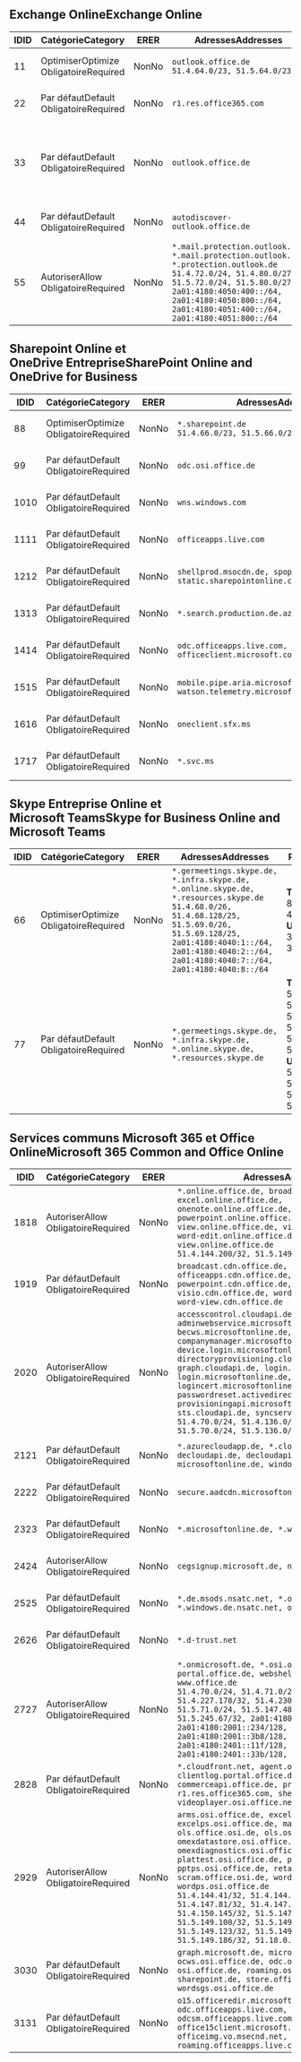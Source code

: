 <!--THIS FILE IS AUTOMATICALLY GENERATED. MANUAL CHANGES WILL BE OVERWRITTEN.-->
<!--Please contact the Office 365 Endpoints team with any questions.-->
<!--Germany endpoints version 2018082900-->
<!--File generated 2018-08-29 22:00:12.0812-->

## <a name="exchange-online"></a><span data-ttu-id="8b3bd-101">Exchange Online</span><span class="sxs-lookup"><span data-stu-id="8b3bd-101">Exchange Online</span></span>

<span data-ttu-id="8b3bd-102">ID</span><span class="sxs-lookup"><span data-stu-id="8b3bd-102">ID</span></span> | <span data-ttu-id="8b3bd-103">Catégorie</span><span class="sxs-lookup"><span data-stu-id="8b3bd-103">Category</span></span> | <span data-ttu-id="8b3bd-104">ER</span><span class="sxs-lookup"><span data-stu-id="8b3bd-104">ER</span></span> | <span data-ttu-id="8b3bd-105">Adresses</span><span class="sxs-lookup"><span data-stu-id="8b3bd-105">Addresses</span></span> | <span data-ttu-id="8b3bd-106">Ports</span><span class="sxs-lookup"><span data-stu-id="8b3bd-106">Ports</span></span>
-- | -------------------- | -- | ----------------------------------------------------------------------------------------------------------------------------------------------------------------------------------------------------------------------------------------------------- | -------------------------------
<span data-ttu-id="8b3bd-107">1</span><span class="sxs-lookup"><span data-stu-id="8b3bd-107">1</span></span> | <span data-ttu-id="8b3bd-108">Optimiser</span><span class="sxs-lookup"><span data-stu-id="8b3bd-108">Optimize</span></span><BR><span data-ttu-id="8b3bd-109">Obligatoire</span><span class="sxs-lookup"><span data-stu-id="8b3bd-109">Required</span></span> | <span data-ttu-id="8b3bd-110">Non</span><span class="sxs-lookup"><span data-stu-id="8b3bd-110">No</span></span> | `outlook.office.de`<BR>`51.4.64.0/23, 51.5.64.0/23` | <span data-ttu-id="8b3bd-111">**TCP :** 443, 80</span><span class="sxs-lookup"><span data-stu-id="8b3bd-111">**TCP:** 443, 80</span></span>
<span data-ttu-id="8b3bd-112">2</span><span class="sxs-lookup"><span data-stu-id="8b3bd-112">2</span></span> | <span data-ttu-id="8b3bd-113">Par défaut</span><span class="sxs-lookup"><span data-stu-id="8b3bd-113">Default</span></span><BR><span data-ttu-id="8b3bd-114">Obligatoire</span><span class="sxs-lookup"><span data-stu-id="8b3bd-114">Required</span></span> | <span data-ttu-id="8b3bd-115">Non</span><span class="sxs-lookup"><span data-stu-id="8b3bd-115">No</span></span> | `r1.res.office365.com` | <span data-ttu-id="8b3bd-116">**TCP :** 443, 80</span><span class="sxs-lookup"><span data-stu-id="8b3bd-116">**TCP:** 443, 80</span></span>
<span data-ttu-id="8b3bd-117">3</span><span class="sxs-lookup"><span data-stu-id="8b3bd-117">3</span></span> | <span data-ttu-id="8b3bd-118">Par défaut</span><span class="sxs-lookup"><span data-stu-id="8b3bd-118">Default</span></span><BR><span data-ttu-id="8b3bd-119">Obligatoire</span><span class="sxs-lookup"><span data-stu-id="8b3bd-119">Required</span></span> | <span data-ttu-id="8b3bd-120">Non</span><span class="sxs-lookup"><span data-stu-id="8b3bd-120">No</span></span> | `outlook.office.de` | <span data-ttu-id="8b3bd-121">**TCP :** 143, 25, 587, 993, 995</span><span class="sxs-lookup"><span data-stu-id="8b3bd-121">**TCP:** 143, 25, 587, 993, 995</span></span>
<span data-ttu-id="8b3bd-122">4</span><span class="sxs-lookup"><span data-stu-id="8b3bd-122">4</span></span> | <span data-ttu-id="8b3bd-123">Par défaut</span><span class="sxs-lookup"><span data-stu-id="8b3bd-123">Default</span></span><BR><span data-ttu-id="8b3bd-124">Obligatoire</span><span class="sxs-lookup"><span data-stu-id="8b3bd-124">Required</span></span> | <span data-ttu-id="8b3bd-125">Non</span><span class="sxs-lookup"><span data-stu-id="8b3bd-125">No</span></span> | `autodiscover-outlook.office.de` | <span data-ttu-id="8b3bd-126">**TCP :** 443, 80</span><span class="sxs-lookup"><span data-stu-id="8b3bd-126">**TCP:** 443, 80</span></span>
<span data-ttu-id="8b3bd-127">5</span><span class="sxs-lookup"><span data-stu-id="8b3bd-127">5</span></span> | <span data-ttu-id="8b3bd-128">Autoriser</span><span class="sxs-lookup"><span data-stu-id="8b3bd-128">Allow</span></span><BR><span data-ttu-id="8b3bd-129">Obligatoire</span><span class="sxs-lookup"><span data-stu-id="8b3bd-129">Required</span></span> | <span data-ttu-id="8b3bd-130">Non</span><span class="sxs-lookup"><span data-stu-id="8b3bd-130">No</span></span> | `*.mail.protection.outlook.de, *.mail.protection.outlook.de, *.protection.outlook.de`<BR>`51.4.72.0/24, 51.4.80.0/27, 51.5.72.0/24, 51.5.80.0/27, 2a01:4180:4050:400::/64, 2a01:4180:4050:800::/64, 2a01:4180:4051:400::/64, 2a01:4180:4051:800::/64` | <span data-ttu-id="8b3bd-131">**TCP :** 25, 443</span><span class="sxs-lookup"><span data-stu-id="8b3bd-131">**TCP:** 25, 443</span></span>

## <a name="sharepoint-online-and-onedrive-for-business"></a><span data-ttu-id="8b3bd-132">Sharepoint Online et OneDrive Entreprise</span><span class="sxs-lookup"><span data-stu-id="8b3bd-132">SharePoint Online and OneDrive for Business</span></span>

<span data-ttu-id="8b3bd-133">ID</span><span class="sxs-lookup"><span data-stu-id="8b3bd-133">ID</span></span> | <span data-ttu-id="8b3bd-134">Catégorie</span><span class="sxs-lookup"><span data-stu-id="8b3bd-134">Category</span></span> | <span data-ttu-id="8b3bd-135">ER</span><span class="sxs-lookup"><span data-stu-id="8b3bd-135">ER</span></span> | <span data-ttu-id="8b3bd-136">Adresses</span><span class="sxs-lookup"><span data-stu-id="8b3bd-136">Addresses</span></span> | <span data-ttu-id="8b3bd-137">Ports</span><span class="sxs-lookup"><span data-stu-id="8b3bd-137">Ports</span></span>
-- | -------------------- | -- | ------------------------------------------------------------------------------ | ----------------
<span data-ttu-id="8b3bd-138">8</span><span class="sxs-lookup"><span data-stu-id="8b3bd-138">8</span></span> | <span data-ttu-id="8b3bd-139">Optimiser</span><span class="sxs-lookup"><span data-stu-id="8b3bd-139">Optimize</span></span><BR><span data-ttu-id="8b3bd-140">Obligatoire</span><span class="sxs-lookup"><span data-stu-id="8b3bd-140">Required</span></span> | <span data-ttu-id="8b3bd-141">Non</span><span class="sxs-lookup"><span data-stu-id="8b3bd-141">No</span></span> | `*.sharepoint.de`<BR>`51.4.66.0/23, 51.5.66.0/23` | <span data-ttu-id="8b3bd-142">**TCP :** 443, 80</span><span class="sxs-lookup"><span data-stu-id="8b3bd-142">**TCP:** 443, 80</span></span>
<span data-ttu-id="8b3bd-143">9</span><span class="sxs-lookup"><span data-stu-id="8b3bd-143">9</span></span> | <span data-ttu-id="8b3bd-144">Par défaut</span><span class="sxs-lookup"><span data-stu-id="8b3bd-144">Default</span></span><BR><span data-ttu-id="8b3bd-145">Obligatoire</span><span class="sxs-lookup"><span data-stu-id="8b3bd-145">Required</span></span> | <span data-ttu-id="8b3bd-146">Non</span><span class="sxs-lookup"><span data-stu-id="8b3bd-146">No</span></span> | `odc.osi.office.de` | <span data-ttu-id="8b3bd-147">**TCP :** 443, 80</span><span class="sxs-lookup"><span data-stu-id="8b3bd-147">**TCP:** 443, 80</span></span>
<span data-ttu-id="8b3bd-148">10</span><span class="sxs-lookup"><span data-stu-id="8b3bd-148">10</span></span> | <span data-ttu-id="8b3bd-149">Par défaut</span><span class="sxs-lookup"><span data-stu-id="8b3bd-149">Default</span></span><BR><span data-ttu-id="8b3bd-150">Obligatoire</span><span class="sxs-lookup"><span data-stu-id="8b3bd-150">Required</span></span> | <span data-ttu-id="8b3bd-151">Non</span><span class="sxs-lookup"><span data-stu-id="8b3bd-151">No</span></span> | `wns.windows.com` | <span data-ttu-id="8b3bd-152">**TCP :** 443, 80</span><span class="sxs-lookup"><span data-stu-id="8b3bd-152">**TCP:** 443, 80</span></span>
<span data-ttu-id="8b3bd-153">11</span><span class="sxs-lookup"><span data-stu-id="8b3bd-153">11</span></span> | <span data-ttu-id="8b3bd-154">Par défaut</span><span class="sxs-lookup"><span data-stu-id="8b3bd-154">Default</span></span><BR><span data-ttu-id="8b3bd-155">Obligatoire</span><span class="sxs-lookup"><span data-stu-id="8b3bd-155">Required</span></span> | <span data-ttu-id="8b3bd-156">Non</span><span class="sxs-lookup"><span data-stu-id="8b3bd-156">No</span></span> | `officeapps.live.com` | <span data-ttu-id="8b3bd-157">**TCP :** 443, 80</span><span class="sxs-lookup"><span data-stu-id="8b3bd-157">**TCP:** 443, 80</span></span>
<span data-ttu-id="8b3bd-158">12</span><span class="sxs-lookup"><span data-stu-id="8b3bd-158">12</span></span> | <span data-ttu-id="8b3bd-159">Par défaut</span><span class="sxs-lookup"><span data-stu-id="8b3bd-159">Default</span></span><BR><span data-ttu-id="8b3bd-160">Obligatoire</span><span class="sxs-lookup"><span data-stu-id="8b3bd-160">Required</span></span> | <span data-ttu-id="8b3bd-161">Non</span><span class="sxs-lookup"><span data-stu-id="8b3bd-161">No</span></span> | `shellprod.msocdn.de, spoprod-a.akamaihd.net, static.sharepointonline.com` | <span data-ttu-id="8b3bd-162">**TCP :** 443, 80</span><span class="sxs-lookup"><span data-stu-id="8b3bd-162">**TCP:** 443, 80</span></span>
<span data-ttu-id="8b3bd-163">13</span><span class="sxs-lookup"><span data-stu-id="8b3bd-163">13</span></span> | <span data-ttu-id="8b3bd-164">Par défaut</span><span class="sxs-lookup"><span data-stu-id="8b3bd-164">Default</span></span><BR><span data-ttu-id="8b3bd-165">Obligatoire</span><span class="sxs-lookup"><span data-stu-id="8b3bd-165">Required</span></span> | <span data-ttu-id="8b3bd-166">Non</span><span class="sxs-lookup"><span data-stu-id="8b3bd-166">No</span></span> | `*.search.production.de.azuretrafficmanager.de` | <span data-ttu-id="8b3bd-167">**TCP :** 443</span><span class="sxs-lookup"><span data-stu-id="8b3bd-167">**TCP:** 443</span></span>
<span data-ttu-id="8b3bd-168">14</span><span class="sxs-lookup"><span data-stu-id="8b3bd-168">14</span></span> | <span data-ttu-id="8b3bd-169">Par défaut</span><span class="sxs-lookup"><span data-stu-id="8b3bd-169">Default</span></span><BR><span data-ttu-id="8b3bd-170">Obligatoire</span><span class="sxs-lookup"><span data-stu-id="8b3bd-170">Required</span></span> | <span data-ttu-id="8b3bd-171">Non</span><span class="sxs-lookup"><span data-stu-id="8b3bd-171">No</span></span> | `odc.officeapps.live.com, officeclient.microsoft.com` | <span data-ttu-id="8b3bd-172">**TCP :** 443, 80</span><span class="sxs-lookup"><span data-stu-id="8b3bd-172">**TCP:** 443, 80</span></span>
<span data-ttu-id="8b3bd-173">15</span><span class="sxs-lookup"><span data-stu-id="8b3bd-173">15</span></span> | <span data-ttu-id="8b3bd-174">Par défaut</span><span class="sxs-lookup"><span data-stu-id="8b3bd-174">Default</span></span><BR><span data-ttu-id="8b3bd-175">Obligatoire</span><span class="sxs-lookup"><span data-stu-id="8b3bd-175">Required</span></span> | <span data-ttu-id="8b3bd-176">Non</span><span class="sxs-lookup"><span data-stu-id="8b3bd-176">No</span></span> | `mobile.pipe.aria.microsoft.com, ssw.live.com, watson.telemetry.microsoft.com` | <span data-ttu-id="8b3bd-177">**TCP :** 443, 80</span><span class="sxs-lookup"><span data-stu-id="8b3bd-177">**TCP:** 443, 80</span></span>
<span data-ttu-id="8b3bd-178">16</span><span class="sxs-lookup"><span data-stu-id="8b3bd-178">16</span></span> | <span data-ttu-id="8b3bd-179">Par défaut</span><span class="sxs-lookup"><span data-stu-id="8b3bd-179">Default</span></span><BR><span data-ttu-id="8b3bd-180">Obligatoire</span><span class="sxs-lookup"><span data-stu-id="8b3bd-180">Required</span></span> | <span data-ttu-id="8b3bd-181">Non</span><span class="sxs-lookup"><span data-stu-id="8b3bd-181">No</span></span> | `oneclient.sfx.ms` | <span data-ttu-id="8b3bd-182">**TCP :** 443, 80</span><span class="sxs-lookup"><span data-stu-id="8b3bd-182">**TCP:** 443, 80</span></span>
<span data-ttu-id="8b3bd-183">17</span><span class="sxs-lookup"><span data-stu-id="8b3bd-183">17</span></span> | <span data-ttu-id="8b3bd-184">Par défaut</span><span class="sxs-lookup"><span data-stu-id="8b3bd-184">Default</span></span><BR><span data-ttu-id="8b3bd-185">Obligatoire</span><span class="sxs-lookup"><span data-stu-id="8b3bd-185">Required</span></span> | <span data-ttu-id="8b3bd-186">Non</span><span class="sxs-lookup"><span data-stu-id="8b3bd-186">No</span></span> | `*.svc.ms` | <span data-ttu-id="8b3bd-187">**TCP :** 443, 80</span><span class="sxs-lookup"><span data-stu-id="8b3bd-187">**TCP:** 443, 80</span></span>

## <a name="skype-for-business-online-and-microsoft-teams"></a><span data-ttu-id="8b3bd-188">Skype Entreprise Online et Microsoft Teams</span><span class="sxs-lookup"><span data-stu-id="8b3bd-188">Skype for Business Online and Microsoft Teams</span></span>

<span data-ttu-id="8b3bd-189">ID</span><span class="sxs-lookup"><span data-stu-id="8b3bd-189">ID</span></span> | <span data-ttu-id="8b3bd-190">Catégorie</span><span class="sxs-lookup"><span data-stu-id="8b3bd-190">Category</span></span> | <span data-ttu-id="8b3bd-191">ER</span><span class="sxs-lookup"><span data-stu-id="8b3bd-191">ER</span></span> | <span data-ttu-id="8b3bd-192">Adresses</span><span class="sxs-lookup"><span data-stu-id="8b3bd-192">Addresses</span></span> | <span data-ttu-id="8b3bd-193">Ports</span><span class="sxs-lookup"><span data-stu-id="8b3bd-193">Ports</span></span>
-- | -------------------- | -- | ----------------------------------------------------------------------------------------------------------------------------------------------------------------------------------------------------------------------------------------------- | --------------------------------------------------
<span data-ttu-id="8b3bd-194">6</span><span class="sxs-lookup"><span data-stu-id="8b3bd-194">6</span></span> | <span data-ttu-id="8b3bd-195">Optimiser</span><span class="sxs-lookup"><span data-stu-id="8b3bd-195">Optimize</span></span><BR><span data-ttu-id="8b3bd-196">Obligatoire</span><span class="sxs-lookup"><span data-stu-id="8b3bd-196">Required</span></span> | <span data-ttu-id="8b3bd-197">Non</span><span class="sxs-lookup"><span data-stu-id="8b3bd-197">No</span></span> | `*.germeetings.skype.de, *.infra.skype.de, *.online.skype.de, *.resources.skype.de`<BR>`51.4.68.0/26, 51.4.68.128/25, 51.5.69.0/26, 51.5.69.128/25, 2a01:4180:4040:1::/64, 2a01:4180:4040:2::/64, 2a01:4180:4040:7::/64, 2a01:4180:4040:8::/64` | <span data-ttu-id="8b3bd-198">**TCP :** 443, 80</span><span class="sxs-lookup"><span data-stu-id="8b3bd-198">**TCP:** 443, 80</span></span><BR><span data-ttu-id="8b3bd-199">**UDP :** 3478</span><span class="sxs-lookup"><span data-stu-id="8b3bd-199">**UDP:** 3478</span></span>
<span data-ttu-id="8b3bd-200">7</span><span class="sxs-lookup"><span data-stu-id="8b3bd-200">7</span></span> | <span data-ttu-id="8b3bd-201">Par défaut</span><span class="sxs-lookup"><span data-stu-id="8b3bd-201">Default</span></span><BR><span data-ttu-id="8b3bd-202">Obligatoire</span><span class="sxs-lookup"><span data-stu-id="8b3bd-202">Required</span></span> | <span data-ttu-id="8b3bd-203">Non</span><span class="sxs-lookup"><span data-stu-id="8b3bd-203">No</span></span> | `*.germeetings.skype.de, *.infra.skype.de, *.online.skype.de, *.resources.skype.de` | <span data-ttu-id="8b3bd-204">**TCP :** 5061, 50000-59999</span><span class="sxs-lookup"><span data-stu-id="8b3bd-204">**TCP:** 5061, 50000-59999</span></span><BR><span data-ttu-id="8b3bd-205">**UDP :** 50000-59999</span><span class="sxs-lookup"><span data-stu-id="8b3bd-205">**UDP:** 50000-59999</span></span>

## <a name="microsoft-365-common-and-office-online"></a><span data-ttu-id="8b3bd-206">Services communs Microsoft 365 et Office Online</span><span class="sxs-lookup"><span data-stu-id="8b3bd-206">Microsoft 365 Common and Office Online</span></span>

<span data-ttu-id="8b3bd-207">ID</span><span class="sxs-lookup"><span data-stu-id="8b3bd-207">ID</span></span> | <span data-ttu-id="8b3bd-208">Catégorie</span><span class="sxs-lookup"><span data-stu-id="8b3bd-208">Category</span></span> | <span data-ttu-id="8b3bd-209">ER</span><span class="sxs-lookup"><span data-stu-id="8b3bd-209">ER</span></span> | <span data-ttu-id="8b3bd-210">Adresses</span><span class="sxs-lookup"><span data-stu-id="8b3bd-210">Addresses</span></span> | <span data-ttu-id="8b3bd-211">Ports</span><span class="sxs-lookup"><span data-stu-id="8b3bd-211">Ports</span></span>
-- | ------------------- | -- | ------------------------------------------------------------------------------------------------------------------------------------------------------------------------------------------------------------------------------------------------------------------------------------------------------------------------------------------------------------------------------------------------------------------------------------------------------------------------------------------------------------------------------------------------------------------------------------------------ | ----------------
<span data-ttu-id="8b3bd-212">18</span><span class="sxs-lookup"><span data-stu-id="8b3bd-212">18</span></span> | <span data-ttu-id="8b3bd-213">Autoriser</span><span class="sxs-lookup"><span data-stu-id="8b3bd-213">Allow</span></span><BR><span data-ttu-id="8b3bd-214">Obligatoire</span><span class="sxs-lookup"><span data-stu-id="8b3bd-214">Required</span></span> | <span data-ttu-id="8b3bd-215">Non</span><span class="sxs-lookup"><span data-stu-id="8b3bd-215">No</span></span> | `*.online.office.de, broadcast.online.office.de, excel.online.office.de, onenote.online.office.de, powerpoint.online.office.de, view.online.office.de, visio.online.office.de, word-edit.online.office.de, word-view.online.office.de`<BR>`51.4.144.200/32, 51.5.149.3/32, 51.18.16.0/23` | <span data-ttu-id="8b3bd-216">**TCP :** 443</span><span class="sxs-lookup"><span data-stu-id="8b3bd-216">**TCP:** 443</span></span>
<span data-ttu-id="8b3bd-217">19</span><span class="sxs-lookup"><span data-stu-id="8b3bd-217">19</span></span> | <span data-ttu-id="8b3bd-218">Par défaut</span><span class="sxs-lookup"><span data-stu-id="8b3bd-218">Default</span></span><BR><span data-ttu-id="8b3bd-219">Obligatoire</span><span class="sxs-lookup"><span data-stu-id="8b3bd-219">Required</span></span> | <span data-ttu-id="8b3bd-220">Non</span><span class="sxs-lookup"><span data-stu-id="8b3bd-220">No</span></span> | `broadcast.cdn.office.de, excel.cdn.office.de, officeapps.cdn.office.de, onenote.cdn.office.de, powerpoint.cdn.office.de, view.cdn.office.de, visio.cdn.office.de, word-edit.cdn.office.de, word-view.cdn.office.de` | <span data-ttu-id="8b3bd-221">**TCP :** 443</span><span class="sxs-lookup"><span data-stu-id="8b3bd-221">**TCP:** 443</span></span>
<span data-ttu-id="8b3bd-222">20</span><span class="sxs-lookup"><span data-stu-id="8b3bd-222">20</span></span> | <span data-ttu-id="8b3bd-223">Autoriser</span><span class="sxs-lookup"><span data-stu-id="8b3bd-223">Allow</span></span><BR><span data-ttu-id="8b3bd-224">Obligatoire</span><span class="sxs-lookup"><span data-stu-id="8b3bd-224">Required</span></span> | <span data-ttu-id="8b3bd-225">Non</span><span class="sxs-lookup"><span data-stu-id="8b3bd-225">No</span></span> | `accesscontrol.cloudapi.de, adminwebservice.microsoftonline.de, becws.microsoftonline.de, companymanager.microsoftonline.de, device.login.microsoftonline.de, directoryprovisioning.cloudapi.de, graph.cloudapi.de, login.cloudapi.de, login.microsoftonline.de, logincert.microsoftonline.de, pas.cloudapi.de, passwordreset.activedirectory.microsoftazure.de, provisioningapi.microsoftonline.de, sts.cloudapi.de, syncservice.microsoftonline.de`<BR>`51.4.70.0/24, 51.4.136.0/24, 51.4.144.0/24, 51.5.70.0/24, 51.5.136.0/24, 51.5.144.0/24` | <span data-ttu-id="8b3bd-226">**TCP :** 443, 80</span><span class="sxs-lookup"><span data-stu-id="8b3bd-226">**TCP:** 443, 80</span></span>
<span data-ttu-id="8b3bd-227">21</span><span class="sxs-lookup"><span data-stu-id="8b3bd-227">21</span></span> | <span data-ttu-id="8b3bd-228">Par défaut</span><span class="sxs-lookup"><span data-stu-id="8b3bd-228">Default</span></span><BR><span data-ttu-id="8b3bd-229">Obligatoire</span><span class="sxs-lookup"><span data-stu-id="8b3bd-229">Required</span></span> | <span data-ttu-id="8b3bd-230">Non</span><span class="sxs-lookup"><span data-stu-id="8b3bd-230">No</span></span> | `*.azurecloudapp.de, *.cloudapi.de, *.windows.de, decloudapi.de, decloudapi.net, decloudapp.net, microsoftonline.de, windowsazure.de` | <span data-ttu-id="8b3bd-231">**TCP :** 443, 80</span><span class="sxs-lookup"><span data-stu-id="8b3bd-231">**TCP:** 443, 80</span></span>
<span data-ttu-id="8b3bd-232">22</span><span class="sxs-lookup"><span data-stu-id="8b3bd-232">22</span></span> | <span data-ttu-id="8b3bd-233">Par défaut</span><span class="sxs-lookup"><span data-stu-id="8b3bd-233">Default</span></span><BR><span data-ttu-id="8b3bd-234">Obligatoire</span><span class="sxs-lookup"><span data-stu-id="8b3bd-234">Required</span></span> | <span data-ttu-id="8b3bd-235">Non</span><span class="sxs-lookup"><span data-stu-id="8b3bd-235">No</span></span> | `secure.aadcdn.microsoftonline-p.com` | <span data-ttu-id="8b3bd-236">**TCP :** 443, 80</span><span class="sxs-lookup"><span data-stu-id="8b3bd-236">**TCP:** 443, 80</span></span>
<span data-ttu-id="8b3bd-237">23</span><span class="sxs-lookup"><span data-stu-id="8b3bd-237">23</span></span> | <span data-ttu-id="8b3bd-238">Par défaut</span><span class="sxs-lookup"><span data-stu-id="8b3bd-238">Default</span></span><BR><span data-ttu-id="8b3bd-239">Obligatoire</span><span class="sxs-lookup"><span data-stu-id="8b3bd-239">Required</span></span> | <span data-ttu-id="8b3bd-240">Non</span><span class="sxs-lookup"><span data-stu-id="8b3bd-240">No</span></span> | `*.microsoftonline.de, *.windows.net` | <span data-ttu-id="8b3bd-241">**TCP :** 443, 80</span><span class="sxs-lookup"><span data-stu-id="8b3bd-241">**TCP:** 443, 80</span></span>
<span data-ttu-id="8b3bd-242">24</span><span class="sxs-lookup"><span data-stu-id="8b3bd-242">24</span></span> | <span data-ttu-id="8b3bd-243">Autoriser</span><span class="sxs-lookup"><span data-stu-id="8b3bd-243">Allow</span></span><BR><span data-ttu-id="8b3bd-244">Obligatoire</span><span class="sxs-lookup"><span data-stu-id="8b3bd-244">Required</span></span> | <span data-ttu-id="8b3bd-245">Non</span><span class="sxs-lookup"><span data-stu-id="8b3bd-245">No</span></span> | `cegsignup.microsoft.de, negsignup.microsoft.de` | <span data-ttu-id="8b3bd-246">**TCP :** 443, 80</span><span class="sxs-lookup"><span data-stu-id="8b3bd-246">**TCP:** 443, 80</span></span>
<span data-ttu-id="8b3bd-247">25</span><span class="sxs-lookup"><span data-stu-id="8b3bd-247">25</span></span> | <span data-ttu-id="8b3bd-248">Par défaut</span><span class="sxs-lookup"><span data-stu-id="8b3bd-248">Default</span></span><BR><span data-ttu-id="8b3bd-249">Obligatoire</span><span class="sxs-lookup"><span data-stu-id="8b3bd-249">Required</span></span> | <span data-ttu-id="8b3bd-250">Non</span><span class="sxs-lookup"><span data-stu-id="8b3bd-250">No</span></span> | `*.de.msods.nsatc.net, *.office.de.akadns.net, *.windows.de.nsatc.net, officehome.msocdn.de` | <span data-ttu-id="8b3bd-251">**TCP :** 443, 80</span><span class="sxs-lookup"><span data-stu-id="8b3bd-251">**TCP:** 443, 80</span></span>
<span data-ttu-id="8b3bd-252">26</span><span class="sxs-lookup"><span data-stu-id="8b3bd-252">26</span></span> | <span data-ttu-id="8b3bd-253">Par défaut</span><span class="sxs-lookup"><span data-stu-id="8b3bd-253">Default</span></span><BR><span data-ttu-id="8b3bd-254">Obligatoire</span><span class="sxs-lookup"><span data-stu-id="8b3bd-254">Required</span></span> | <span data-ttu-id="8b3bd-255">Non</span><span class="sxs-lookup"><span data-stu-id="8b3bd-255">No</span></span> | `*.d-trust.net` | <span data-ttu-id="8b3bd-256">**TCP :** 443, 80</span><span class="sxs-lookup"><span data-stu-id="8b3bd-256">**TCP:** 443, 80</span></span>
<span data-ttu-id="8b3bd-257">27</span><span class="sxs-lookup"><span data-stu-id="8b3bd-257">27</span></span> | <span data-ttu-id="8b3bd-258">Autoriser</span><span class="sxs-lookup"><span data-stu-id="8b3bd-258">Allow</span></span><BR><span data-ttu-id="8b3bd-259">Obligatoire</span><span class="sxs-lookup"><span data-stu-id="8b3bd-259">Required</span></span> | <span data-ttu-id="8b3bd-260">Non</span><span class="sxs-lookup"><span data-stu-id="8b3bd-260">No</span></span> | `*.onmicrosoft.de, *.osi.office.de, office.de, portal.office.de, webshell.suite.office.de, www.office.de`<BR>`51.4.70.0/24, 51.4.71.0/24, 51.4.226.115/32, 51.4.227.178/32, 51.4.230.178/32, 51.5.70.0/24, 51.5.71.0/24, 51.5.147.48/32, 51.5.242.163/32, 51.5.245.67/32, 2a01:4180:2001::92/128, 2a01:4180:2001::234/128, 2a01:4180:2001::3b8/128, 2a01:4180:2401::11f/128, 2a01:4180:2401::33b/128, 2a01:4180:2401::55b/128` | <span data-ttu-id="8b3bd-261">**TCP :** 443, 80</span><span class="sxs-lookup"><span data-stu-id="8b3bd-261">**TCP:** 443, 80</span></span>
<span data-ttu-id="8b3bd-262">28</span><span class="sxs-lookup"><span data-stu-id="8b3bd-262">28</span></span> | <span data-ttu-id="8b3bd-263">Par défaut</span><span class="sxs-lookup"><span data-stu-id="8b3bd-263">Default</span></span><BR><span data-ttu-id="8b3bd-264">Obligatoire</span><span class="sxs-lookup"><span data-stu-id="8b3bd-264">Required</span></span> | <span data-ttu-id="8b3bd-265">Non</span><span class="sxs-lookup"><span data-stu-id="8b3bd-265">No</span></span> | `*.cloudfront.net, agent.office.de, clientlog.portal.office.de, commerceapi.office.de, prod.msocdn.de, r1.res.office365.com, shellprod.msocdn.de, videoplayer.osi.office.net` | <span data-ttu-id="8b3bd-266">**TCP :** 443, 80</span><span class="sxs-lookup"><span data-stu-id="8b3bd-266">**TCP:** 443, 80</span></span>
<span data-ttu-id="8b3bd-267">29</span><span class="sxs-lookup"><span data-stu-id="8b3bd-267">29</span></span> | <span data-ttu-id="8b3bd-268">Autoriser</span><span class="sxs-lookup"><span data-stu-id="8b3bd-268">Allow</span></span><BR><span data-ttu-id="8b3bd-269">Obligatoire</span><span class="sxs-lookup"><span data-stu-id="8b3bd-269">Required</span></span> | <span data-ttu-id="8b3bd-270">Non</span><span class="sxs-lookup"><span data-stu-id="8b3bd-270">No</span></span> | `arms.osi.office.de, excelcs.osi.office.de, excelps.osi.office.de, manage.osi.office.de, ols.office.osi.de, ols.osi.office.de, omexdatastore.osi.office.de, omexdiagnostics.osi.office.de, plattest.osi.office.de, pptcs.osi.office.de, pptps.osi.office.de, retailer.osi.office.de, scram.office.osi.de, wordcs.osi.office.de, wordps.osi.office.de`<BR>`51.4.144.41/32, 51.4.144.174/32, 51.4.145.38/32, 51.4.147.81/32, 51.4.147.233/32, 51.4.148.12/32, 51.4.150.145/32, 51.5.147.242/32, 51.5.149.100/32, 51.5.149.119/32, 51.5.149.123/32, 51.5.149.180/32, 51.5.149.186/32, 51.18.0.0/21` | <span data-ttu-id="8b3bd-271">**TCP :** 443, 80</span><span class="sxs-lookup"><span data-stu-id="8b3bd-271">**TCP:** 443, 80</span></span>
<span data-ttu-id="8b3bd-272">30</span><span class="sxs-lookup"><span data-stu-id="8b3bd-272">30</span></span> | <span data-ttu-id="8b3bd-273">Par défaut</span><span class="sxs-lookup"><span data-stu-id="8b3bd-273">Default</span></span><BR><span data-ttu-id="8b3bd-274">Obligatoire</span><span class="sxs-lookup"><span data-stu-id="8b3bd-274">Required</span></span> | <span data-ttu-id="8b3bd-275">Non</span><span class="sxs-lookup"><span data-stu-id="8b3bd-275">No</span></span> | `graph.microsoft.de, microsoftonline.de, ocws.osi.office.de, odc.osi.office.de, osi.office.de, roaming.osi.office.de, sharepoint.de, store.office.de, wordsgs.osi.office.de` | <span data-ttu-id="8b3bd-276">**TCP :** 443, 80</span><span class="sxs-lookup"><span data-stu-id="8b3bd-276">**TCP:** 443, 80</span></span>
<span data-ttu-id="8b3bd-277">31</span><span class="sxs-lookup"><span data-stu-id="8b3bd-277">31</span></span> | <span data-ttu-id="8b3bd-278">Par défaut</span><span class="sxs-lookup"><span data-stu-id="8b3bd-278">Default</span></span><BR><span data-ttu-id="8b3bd-279">Obligatoire</span><span class="sxs-lookup"><span data-stu-id="8b3bd-279">Required</span></span> | <span data-ttu-id="8b3bd-280">Non</span><span class="sxs-lookup"><span data-stu-id="8b3bd-280">No</span></span> | `o15.officeredir.microsoft.com, odc.officeapps.live.com, odcsm.officeapps.live.com, office.microsoft.com, office15client.microsoft.com, officeimg.vo.msecnd.net, roaming.officeapps.live.com` | <span data-ttu-id="8b3bd-281">**TCP :** 443, 80</span><span class="sxs-lookup"><span data-stu-id="8b3bd-281">**TCP:** 443, 80</span></span>
